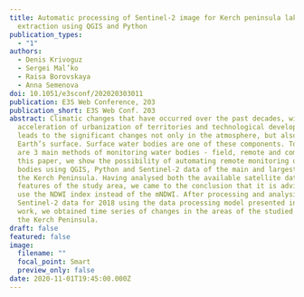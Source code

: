 ```yaml
---
title: Automatic processing of Sentinel-2 image for Kerch peninsula lake areas
  extraction using QGIS and Python
publication_types:
  - "1"
authors:
  - Denis Krivoguz
  - Sergei Mal’ko
  - Raisa Borovskaya
  - Anna Semenova
doi: 10.1051/e3sconf/202020303011
publication: E3S Web Conference, 203
publication_short: E3S Web Conf. 203
abstract: Climatic changes that have occurred over the past decades, with an
  acceleration of urbanization of territories and technological development,
  leads to the significant changes not only in the atmosphere, but also in the
  Earth’s surface. Surface water bodies are one of these components. Today there
  are 3 main methods of monitoring water bodies - field, remote and combined. In
  this paper, we show the possibility of automating remote monitoring of water
  bodies using QGIS, Python and Sentinel-2 data of the main and largest lakes of
  the Kerch Peninsula. Having analysed both the available satellite data and the
  features of the study area, we came to the conclusion that it is advisable to
  use the NDWI index instead of the mNDWI. After processing and analysing the
  Sentinel-2 data for 2018 using the data processing model presented in the
  work, we obtained time series of changes in the areas of the studied lakes of
  the Kerch Peninsula.
draft: false
featured: false
image:
  filename: ""
  focal_point: Smart
  preview_only: false
date: 2020-11-01T19:45:00.000Z
---
```

